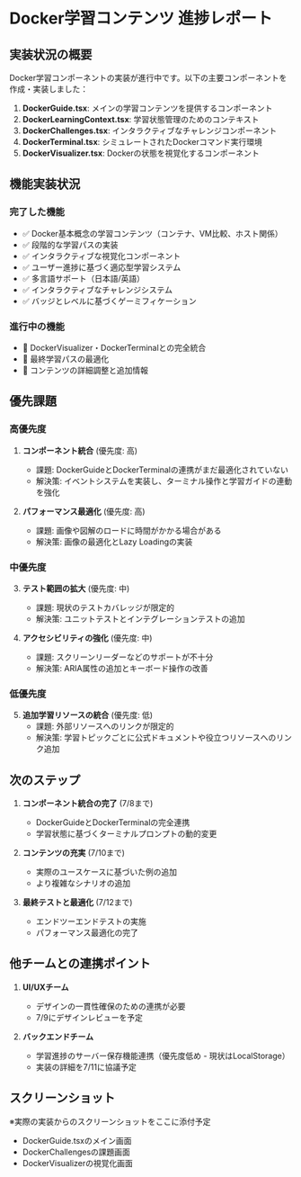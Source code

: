 # Docker学習コンテンツ 進捗レポート

## 実装状況の概要

Docker学習コンポーネントの実装が進行中です。以下の主要コンポーネントを作成・実装しました：

1. **DockerGuide.tsx**: メインの学習コンテンツを提供するコンポーネント
2. **DockerLearningContext.tsx**: 学習状態管理のためのコンテキスト
3. **DockerChallenges.tsx**: インタラクティブなチャレンジコンポーネント
4. **DockerTerminal.tsx**: シミュレートされたDockerコマンド実行環境
5. **DockerVisualizer.tsx**: Dockerの状態を視覚化するコンポーネント

## 機能実装状況

### 完了した機能

- ✅ Docker基本概念の学習コンテンツ（コンテナ、VM比較、ホスト関係）
- ✅ 段階的な学習パスの実装
- ✅ インタラクティブな視覚化コンポーネント
- ✅ ユーザー進捗に基づく適応型学習システム
- ✅ 多言語サポート（日本語/英語）
- ✅ インタラクティブなチャレンジシステム
- ✅ バッジとレベルに基づくゲーミフィケーション

### 進行中の機能

- 🔄 DockerVisualizer・DockerTerminalとの完全統合
- 🔄 最終学習パスの最適化
- 🔄 コンテンツの詳細調整と追加情報

## 優先課題

### 高優先度

1. **コンポーネント統合** (優先度: 高)
   - 課題: DockerGuideとDockerTerminalの連携がまだ最適化されていない
   - 解決策: イベントシステムを実装し、ターミナル操作と学習ガイドの連動を強化

2. **パフォーマンス最適化** (優先度: 高)
   - 課題: 画像や図解のロードに時間がかかる場合がある
   - 解決策: 画像の最適化とLazy Loadingの実装

### 中優先度

3. **テスト範囲の拡大** (優先度: 中)
   - 課題: 現状のテストカバレッジが限定的
   - 解決策: ユニットテストとインテグレーションテストの追加

4. **アクセシビリティの強化** (優先度: 中)
   - 課題: スクリーンリーダーなどのサポートが不十分
   - 解決策: ARIA属性の追加とキーボード操作の改善

### 低優先度

5. **追加学習リソースの統合** (優先度: 低)
   - 課題: 外部リソースへのリンクが限定的
   - 解決策: 学習トピックごとに公式ドキュメントや役立つリソースへのリンク追加

## 次のステップ

1. **コンポーネント統合の完了** (7/8まで)
   - DockerGuideとDockerTerminalの完全連携
   - 学習状態に基づくターミナルプロンプトの動的変更

2. **コンテンツの充実** (7/10まで)
   - 実際のユースケースに基づいた例の追加
   - より複雑なシナリオの追加

3. **最終テストと最適化** (7/12まで)
   - エンドツーエンドテストの実施
   - パフォーマンス最適化の完了

## 他チームとの連携ポイント

1. **UI/UXチーム**
   - デザインの一貫性確保のための連携が必要
   - 7/9にデザインレビューを予定

2. **バックエンドチーム**
   - 学習進捗のサーバー保存機能連携（優先度低め - 現状はLocalStorage）
   - 実装の詳細を7/11に協議予定

## スクリーンショット

※実際の実装からのスクリーンショットをここに添付予定

- DockerGuide.tsxのメイン画面
- DockerChallengesの課題画面
- DockerVisualizerの視覚化画面